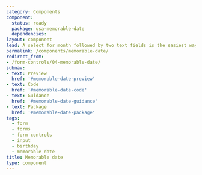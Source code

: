 ```yaml
---
category: Components
component:
  status: ready
  package: usa-memorable-date
  dependencies:
layout: component
lead: A select for month followed by two text fields is the easiest way for users to enter most dates.
permalink: /components/memorable-date/
redirect_from:
- /form-controls/04-memorable-date/
subnav:
- text: Preview
  href: '#memorable-date-preview'
- text: Code
  href: '#memorable-date-code'
- text: Guidance
  href: '#memorable-date-guidance'
- text: Package
  href: '#memorable-date-package'
tags:
  - form
  - forms
  - form controls
  - input
  - birthday
  - memorable date
title: Memorable date
type: component
---
```

